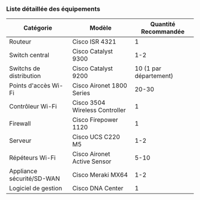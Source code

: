 ### Liste détaillée des équipements

| Catégorie                   | Modèle                   | Quantité Recommandée |
|-----------------------------|--------------------------|-----------------------|
| Routeur                     | Cisco ISR 4321           | 1                     |
| Switch central              | Cisco Catalyst 9300      | 1-2                   |
| Switchs de distribution     | Cisco Catalyst 9200      | 10 (1 par département)|
| Points d'accès Wi-Fi        | Cisco Aironet 1800 Series| 20-30                 |
| Contrôleur Wi-Fi            | Cisco 3504 Wireless Controller | 1            |
| Firewall                    | Cisco Firepower 1120     | 1                     |
| Serveur                     | Cisco UCS C220 M5        | 1-2                   |
| Répéteurs Wi-Fi             | Cisco Aironet Active Sensor | 5-10               |
| Appliance sécurité/SD-WAN   | Cisco Meraki MX64        | 1-2                   |
| Logiciel de gestion         | Cisco DNA Center         | 1                     |
